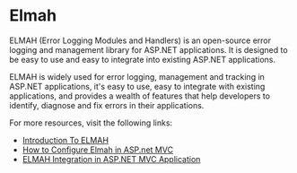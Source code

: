 # Elmah

ELMAH (Error Logging Modules and Handlers) is an open-source error logging and management library for ASP.NET applications. It is designed to be easy to use and easy to integrate into existing ASP.NET applications.

ELMAH is widely used for error logging, management and tracking in ASP.NET applications, it's easy to use, easy to integrate with existing applications, and provides a wealth of features that help developers to identify, diagnose and fix errors in their applications.

For more resources, visit the following links:

- [Introduction To ELMAH](https://www.c-sharpcorner.com/article/introduction-to-elmah-in-mvc/)
- [How to Configure Elmah in ASP.net MVC](https://www.youtube.com/watch?v=oqheVBZR0PM)
- [ELMAH Integration in ASP.NET MVC Application](https://www.ecanarys.com/Blogs/ArticleID/184/ELMAH-Integration-in-ASP-NET-MVC-Application)
